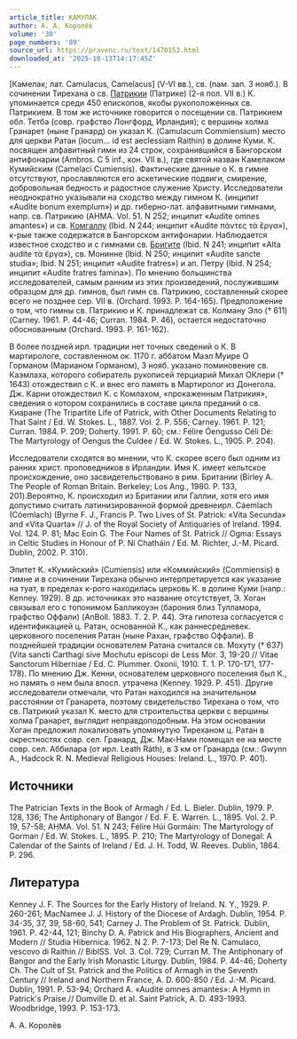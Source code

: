 ```yaml
---
article_title: КАМУЛАК
author: А. А. Королёв
volume: '30'
page_numbers: '89'
source_url: https://pravenc.ru/text/1470153.html
downloaded_at: '2025-10-13T14:17:45Z'
---
```


[Камелак; лат. Camulacus, Camelacus] (V-VI вв.), св. (пам. зап. 3 нояб.). В сочинении Тирехана о св. [Патрикии](https://pravenc.ru/text/Патрикии.html) (Патрике) (2-я пол. VII в.) К. упоминается среди 450 епископов, якобы рукоположенных св. Патрикием. В том же источнике говорится о посещении св. Патрикием обл. Тетба (совр. графство Лонгфорд, Ирландия); с вершины холма Гранарет (ныне Гранард) он указал К. (Camulacum Commiensium) место для церкви Ратан (locum... id est aeclessiam Raithin) в долине Куми. К. посвящен алфавитный гимн из 24 строк, сохранившийся в Бангорском антифонарии (Ambros. C 5 inf., кон. VII в.), где святой назван Камелаком Кумийским (Camelaci Cumiensis). Фактические данные о К. в гимне отсутствуют, прославляются его аскетические подвиги, смирение, добровольная бедность и радостное служение Христу. Исследователи неоднократно указывали на сходство между гимном К. (инципит «Audite bonum exemplum») и др. гиберно-лат. алфавитными гимнами, напр. св. Патрикию (AHMA. Vol. 51. N 252; инципит «Audite omnes amantes») и св. [Комгаллу](https://pravenc.ru/text/Комгаллу.html) (Ibid. N 244; инципит «Audite πάντες τὰ ἔργα»), к-рые также содержатся в Бангорском антифонарии. Наблюдается известное сходство и с гимнами св. [Бригите](https://pravenc.ru/text/Бригите.html) (Ibid. N 241; инципит «Alta audite τὰ ἔργα»), св. Монинне (Ibid. N 250; инципит «Audite sancte studia»; Ibid. N 251; инципит «Audite fratres») и ап. Петру (Ibid. N 254; инципит «Audite fratres famina»). По мнению большинства исследователей, самым ранним из этих произведений, послужившим образцом для др. гимнов, был гимн св. Патрикию, составленный скорее всего не позднее сер. VII в. (Orchard. 1993. P. 164-165). Предположение о том, что гимны св. Патрикию и К. принадлежат св. Колману Эло († 611) (Carney. 1961. P. 44-46; Curran. 1984. P. 46), остается недостаточно обоснованным (Orchard. 1993. P. 161-162).

В более поздней ирл. традиции нет точных сведений о К. В мартирологе, составленном ок. 1170 г. аббатом Маэл Муире О Горманом (Марианом Горманом), 3 нояб. указано поминовение св. Каэмлаха, которого собиратель рукописей терциарий Михал ОКлери († 1643) отождествил с К. и внес его память в Мартиролог из Донегола. Дж. Карни отождествил К. с Комлахом, «прокаженным Патрикия», сведения о котором сохранились в составе цикла преданий о св. Киаране (The Tripartite Life of Patrick, with Other Documents Relating to That Saint / Ed. W. Stokes. L., 1887. Vol. 2. P. 556; Carney. 1961. P. 121; Curran. 1984. P. 209; Doherty. 1991. P. 60; см.: Félire Óengusso Céli Dé: The Martyrology of Oengus the Culdee / Ed. W. Stokes. L., 1905. P. 204).

Исследователи сходятся во мнении, что К. скорее всего был одним из ранних христ. проповедников в Ирландии. Имя К. имеет кельтское происхождение, оно засвидетельствовано в рим. Британии (Birley A. The People of Roman Britain. Berkeley; Los Ang., 1980. P. 133, 201).Вероятно, К. происходил из Британии или Галлии, хотя его имя допустимо считать латинизированной формой древнеирл. Cáemlach (Cóemlach) (Byrne F. J., Francis P. Two Lives of St. Patrick: «Vita Secunda» and «Vita Quarta» // J. of the Royal Society of Antiquaries of Ireland. 1994. Vol. 124. P. 81; Mac Eoin G. The Four Names of St. Patrick // Ogma: Essays in Celtic Studies in Honour of P. Ní Chatháin / Ed. M. Richter, J.-M. Picard. Dublin, 2002. P. 310).

Эпитет К. «Кумийский» (Cumiensis) или «Коммийский» (Commiensis) в гимне и в сочинении Тирехана обычно интерпретируется как указание на туат, в пределах к-рого находилась церковь К. в долине Куми (напр.: Kenney. 1929). В др. источниках это название отсутствует, Э. Хоган связывал его с топонимом Балликоуэн (барония близ Тулламора, графство Оффали) (AnBoll. 1883. T. 2. P. 44). Эта гипотеза согласуется с идентификацией ц. Ратан, основанной К., как раннесредневек. церковного поселения Ратан (ныне Рахан, графство Оффали). В позднейшей традиции основателем Ратана считался св. Мохуту († 637) (Vita sancti Carthagi sive Mochutu episcopi de Less Mor. 3, 19-20 // Vitae Sanctorum Hiberniae / Ed. C. Plummer. Oxonii, 1910. T. 1. P. 170-171, 177-178). По мнению Дж. Кенни, основателем церковного поселения был К., но память о нем была впосл. утрачена (Kenney. 1929. Р. 451). Другие исследователи отмечали, что Ратан находился на значительном расстоянии от Гранарета, поэтому свидетельство Тирехана о том, что св. Патрикий указал К. место для строительства церкви с вершины холма Гранарет, выглядит неправдоподобным. На этом основании Хоган предложил локализовать упомянутую Тиреханом ц. Ратан в окрестностях совр. сел. Гранард, Дж. Мак-Нами помещал ее на месте совр. сел. Аббилара (от ирл. Leath Ráth), в 3 км от Гранарда (см.: Gwynn A., Hadcock R. N. Medieval Religious Houses: Ireland. L., 1970. P. 401).

## Источники

The Patrician Texts in the Book of Armagh / Ed. L. Bieler. Dublin, 1979. P. 128, 136; The Antiphonary of Bangor / Ed. F. E. Warren. L., 1895. Vol. 2. P. 19, 57-58; AHMA. Vol. 51. N 243; Félire Húi Gormáin: The Martyrology of Gorman / Ed. W. Stokes. L., 1895. P. 210; The Martyrology of Donegal: A Calendar of the Saints of Ireland / Ed. J. H. Todd, W. Reeves. Dublin, 1864. P. 296.

## Литература

Kenney J. F. The Sources for the Early History of Ireland. N. Y., 1929. P. 260-261; MacNamee J. J. History of the Diocese of Ardagh. Dublin, 1954. P. 34-35, 37, 39, 58-60, 541; Carney J. The Problem of St. Patrick. Dublin, 1961. P. 42-44, 121; Binchy D. A. Patrick and His Biographers, Ancient and Modern // Studia Hibernica. 1962. N 2. P. 7-173; Del Re N. Camulaco, vescovo di Raithin // BiblSS. Vol. 3. Col. 729; Curran M. The Antiphonary of Bangor and the Early Irish Monastic Liturgy. Dublin, 1984. P. 44-46; Doherty Ch. The Cult of St. Patrick and the Politics of Armagh in the Seventh Century // Ireland and Northern France, A. D. 600-850 / Ed. J.-M. Picard. Dublin, 1991. P. 53-94; Orchard A. «Audite omnes amantes»: A Hymn in Patrick's Praise // Dumville D. et al. Saint Patrick, A. D. 493-1993. Woodbridge, 1993. P. 153-173.

А. А. Королёв
